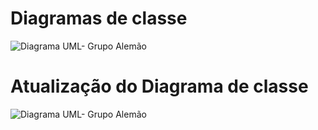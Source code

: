 # Diagramas de classe
![Diagrama UML- Grupo Alemão](https://github.com/DisciplinasProgramacao/lpm-projeto2024-1-grupo-do-alemao/assets/111395018/86c70784-5316-4be3-a48f-712dd9e273c7)


# Atualização do Diagrama de classe

![Diagrama UML- Grupo Alemão](https://github.com/DisciplinasProgramacao/lpm-projeto2024-1-grupo-do-alemao/assets/145265675/2733662c-72b1-4fb6-b863-2af46b127063)
